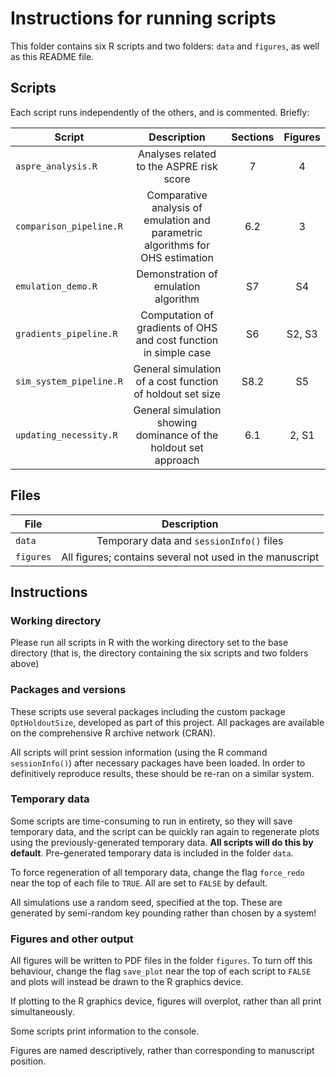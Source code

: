 # Instructions for running scripts

This folder contains six R scripts and two folders: ```data``` and ```figures```, as well as this README file.


## Scripts

Each script runs independently of the others, and is commented. Briefly:

| Script  | Description | Sections | Figures |
| ------------- |:-------------:|:-------------:|:-------------:|
| ```aspre_analysis.R```      | Analyses related to the ASPRE risk score | 7 | 4 |
|```comparison_pipeline.R``` | Comparative analysis of emulation and parametric algorithms for OHS estimation | 6.2 | 3 |
| ```emulation_demo.R``` | Demonstration of emulation algorithm | S7 | S4 |
| ```gradients_pipeline.R``` | Computation of gradients of OHS and cost function in simple case| S6 |S2, S3|
| ```sim_system_pipeline.R```| General simulation of a cost function of holdout set size | S8.2 | S5 |
| ```updating_necessity.R```|General simulation showing dominance of the holdout set approach | 6.1 | 2, S1 | 

## Files

| File  | Description |
| ------------- |:-------------:|
| ```data``` | Temporary data and ```sessionInfo()``` files |
|```figures``` | All figures; contains several not used in the manuscript |


## Instructions 

### Working directory

Please run all scripts in R with the working directory set to the base directory (that is, the directory containing the six scripts and two folders above)


### Packages and versions

These scripts use several packages including the custom package ```OptHoldoutSize```, developed as part of this project. All packages are available on the comprehensive R archive network (CRAN).

All scripts will print session information (using the R command ```sessionInfo()```) after necessary packages have been loaded. In order to definitively reproduce results, these should be re-ran on a similar system.

### Temporary data

Some scripts are time-consuming to run in entirety, so they will save temporary data, and the script can be quickly ran again to regenerate plots using the previously-generated temporary data. **All scripts will do this by default**. Pre-generated temporary data is included in the folder ```data```.

To force regeneration of all temporary data, change the flag ```force_redo``` near the top of each file to ```TRUE```. All are set to ```FALSE``` by default.

All simulations use a random seed, specified at the top. These are generated by semi-random key pounding rather than chosen by a system!


### Figures and other output

All figures will be written to PDF files in the folder ```figures```. To turn off this behaviour, change the flag ```save_plot``` near the top of each script to ```FALSE``` and plots will instead be drawn to the R graphics device. 

If plotting to the R graphics device, figures will overplot, rather than all print simultaneously. 

Some scripts print information to the console.

Figures are named descriptively, rather than corresponding to manuscript position. 
